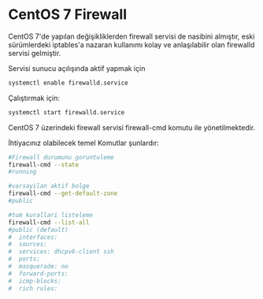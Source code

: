 # CentOS 7 Firewall

CentOS 7'de yapılan değişikliklerden firewall servisi de nasibini almıştır, eski sürümlerdeki iptables'a nazaran kullanımı kolay ve anlaşılabilir olan firewalld servisi gelmiştir.

Servisi sunucu açılışında aktif yapmak için 
```bash
systemctl enable firewalld.service
```
Çalıştırmak için:
```bash
systemctl start firewalld.service
```
CentOS 7 üzerindeki firewall servisi firewall-cmd komutu ile yönetilmektedir.

İhtiyacınız olabilecek temel Komutlar şunlardır:
```bash
#Firewall durumunu goruntuleme
firewall-cmd --state
#running

#varsayilan aktif bolge
firewall-cmd --get-default-zone
#public

#tum kurallari listeleme
firewall-cmd --list-all
#public (default)
#  interfaces: 
#  sources: 
#  services: dhcpv6-client ssh
#  ports: 
#  masquerade: no
#  forward-ports: 
#  icmp-blocks: 
#  rich rules: 
```